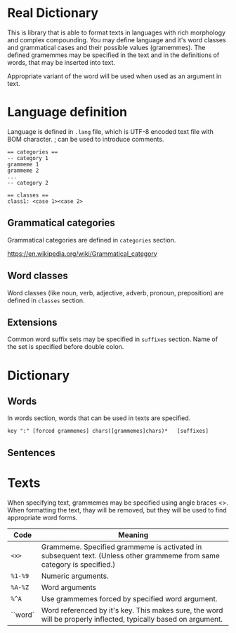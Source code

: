 ﻿Real Dictionary
===============

This is library that is able to format texts in languages with rich morphology and complex compounding.
You may define language and it's word classes and grammatical cases and their possible values (gramemmes).
The defined gramemmes may be specified in the text and in the definitions of words, that may be inserted into text.

Appropriate variant of the word will be used when used as an argument in text.   


Language definition
===================

Language is defined in `.lang` file, which is UTF-8 encoded text file with BOM character.
; can be used to introduce comments.

```
== categories ==
-- category 1
grammeme 1
grammeme 2
...
-- category 2

== classes ==
class1: <case 1><case 2> 
```

Grammatical categories
----------------------
Grammatical categories are defined in `categories` section.

https://en.wikipedia.org/wiki/Grammatical_category

Word classes
------------
Word classes (like noun, verb, adjective, adverb, pronoun, preposition) are defined in `classes` section.

Extensions
----------
Common word suffix sets may be specified in `suffixes` section.
Name of the set is specified before double colon.

Dictionary
==========

Words
----- 
In words section, words that can be used in texts are specified.

```
key ":" [forced grammemes] chars([grammemes]chars)*   [suffixes]
```

Sentences
---------

Texts
=====
When specifying text, grammemes may be specified using angle braces <>. When 
formatting the text, thay will be removed, but they will be used to find appropriate word forms.

Code     | Meaning
---------|-------------
`<x>`    | Grammeme. Specified grammeme is activated in subsequent text. (Unless other grammeme from same category is specified.)
`%1-%9`  | Numeric arguments.
`%A-%Z`  | Word arguments
`%^A`    | Use grammemes forced by specified word argument.
``word`  | Word referenced by it's key. This makes sure, the word will be properly inflected, typically based on argument.

